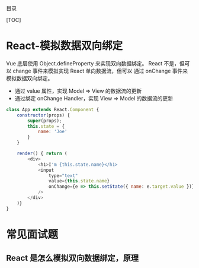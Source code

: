 目录

[TOC]

# React-模拟数据双向绑定
Vue 底层使用 Object.defineProperty 来实现双向数据绑定。
React 不是，但可以 change 事件来模拟实现
React 单向数据流，但可以 通过 onChange 事件来模拟数据双向绑定。

- 通过 value 属性，实现 Model => View 的数据流的更新
- 通过绑定 onChange Handler，实现 View => Model 的数据流的更新
```javascript
class App extends React.Component {
    constructor(props) {
        super(props);
        this.state = {
            name: 'Joe'
        }
    }

    render() { return (
        <div>
            <h1>I'm {this.state.name}</h1>
            <input
                type="text"
                value={this.state.name}
                onChange={e => this.setState({ name: e.target.value })}
            />
        </div>
    )}
}
```

# 常见面试题
## React 是怎么模拟双向数据绑定，原理
